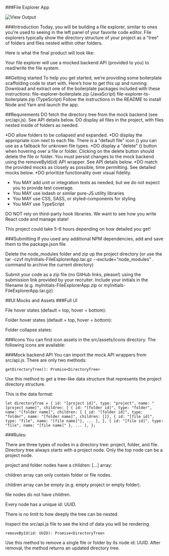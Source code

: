 
###File Explorer App

![View Output](https://github.com/lenichols/FrontEndPortfolioProjects/raw/main/FileExplorer/user.interactions.gif)


###Introduction
Today, you will be building a file explorer, similar to ones you're used to seeing in the left panel of your favorite code editor. File explorers typically show the directory structure of your project as a "tree" of folders and files nested within other folders.

Here is what the final product will look like:

Your file explorer will use a mocked backend API (provided to you) to read/write the file system.

##Getting started
To help you get started, we’re providing some boilerplate scaffolding code to start with. Here’s how to get this up and running:
Download and extract one of the boilerplate packages included with these instructions:
file-explorer-boilerplate.zip (JavaScript)
file-explorer-ts-boilerplate.zip (TypeScript)
Follow the instructions in the README to install Node and Yarn and launch the app.

##Requirements
DO fetch the directory tree from the mock backend (see src/api.js). See API details below.
DO display all files in the project, with files nested inside of folders as needed.

*DO allow folders to be collapsed and expanded.
*DO display the appropriate icon next to each file. There is a "default file" icon () you can use as a fallback for unknown file types.
*DO display a "delete" () button when hovering over a file or folder. Clicking on the delete button should delete the file or folder. You must persist changes to the mock backend using the removeById(id)  API wrapper. See API details below.
*DO match the provided mocks as closely as possible, time permitting. See detailed mocks below. 
*DO prioritize functionality over visual fidelity.

- You MAY add unit or integration tests as needed, but we do not expect you to provide test coverage.
- You MAY use lodash or similar pure-JS utility libraries
- You MAY use CSS, SASS, or styled-components for styling
- You MAY use TypeScript

DO NOT rely on third-party hook libraries. We want to see how you write React code and manage state!

This project could take 5-6 hours depending on how detailed you get!

###Submitting
If you used any additional NPM dependencies, add and save them to the package.json file

Delete the node_modules folder and zip up the project directory (or use the tar -czvf myInitials-FileExplorerApp.tar.gz --exclude="node_modules" . command to archive the current directory)

Submit your code as a zip file (no GitHub links, please!) using the submission link provided by your recruiter. Include your initials in the filename (e.g. myInitials-FileExplorerApp.zip or myInitials-FileExplorerApp.tar.gz)

##UI Mocks and Assets
###Full UI

File hover states (default = top, hover = bottom):

Folder hover states (default = top, hover = bottom):

Folder collapse states:

###Icons
You can find icon assets in the src/assets/icons directory. The following icons are available:

###Mock backend API
You can import the mock API wrappers from src/api.js. There are only two methods:

`getDirectoryTree(): Promise<DirectoryTree>`

Use this method to get a tree-like data structure that represents the project directory structure.

This is the data format:

`let directoryTree = {
   id: "[project id]",
   type: "project",
   name: "[project name]",
   children: [
     {
       id: "[folder id]",
       type: "folder",
       name: "[folder name]",
       children: [
         { id: "[folder id]", type: "folder", name: "[folder name]", children: []},
         { id: "[file id]", type: "file", name: "[file name]"},
         ...
       ],
     },
     { id: "[file id]", type: "file", name: "[file name]" },
     ...
   ],
 };`

###Rules:

There are three types of nodes in a directory tree: project, folder, and file.
Directory tree always starts with a project node. Only the top node can be a project node.

project and folder nodes have a children: [...] array:

children array can only contain folder or file nodes.

children array can be empty (e.g. empty project or empty folder).

file nodes do not have children.

Every node has a unique id: UUID.

There is no limit to how deeply the tree can be nested.

Inspect the src/api.js file to see the kind of data you will be rendering.

`removeById(id: UUID): Promise<DirectoryTree>`

Use this method to remove a single file or folder by its node id: UUID. After removal, the method returns an updated directory tree.
